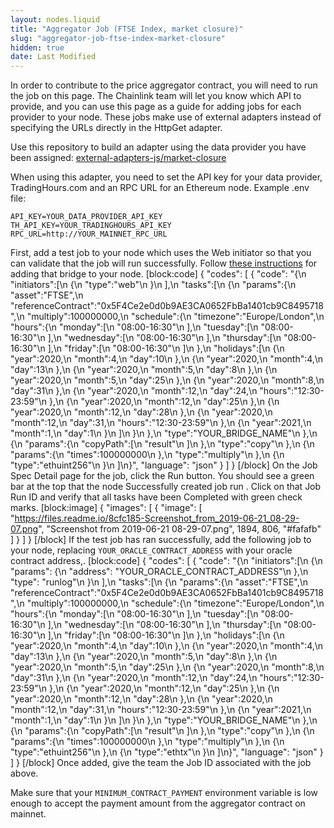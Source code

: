 ```yaml
---
layout: nodes.liquid
title: "Aggregator Job (FTSE Index, market closure)"
slug: "aggregator-job-ftse-index-market-closure"
hidden: true
date: Last Modified
---
```

In order to contribute to the price aggregator contract, you will need to run the job on this page. The Chainlink team will let you know which API to provide, and you can use this page as a guide for adding jobs for each provider to your node. These jobs make use of external adapters instead of specifying the URLs directly in the HttpGet adapter.

Use this repository to build an adapter using the data provider you have been assigned: 
[external-adapters-js/market-closure](https://github.com/smartcontractkit/external-adapters-js/tree/master/market-closure)

When using this adapter, you need to set the API key for your data provider, TradingHours.com and an RPC URL for an Ethereum node. Example .env file:

```
API_KEY=YOUR_DATA_PROVIDER_API_KEY
TH_API_KEY=YOUR_TRADINGHOURS_API_KEY
RPC_URL=http://YOUR_MAINNET_RPC_URL
```

First, add a test job to your node which uses the Web initiator so that you can validate that the job will run successfully. Follow [these instructions](doc:node-operators) for adding that bridge to your node.
[block:code]
{
  "codes": [
    {
      "code": "{\n    \"initiators\":[\n        {\n            \"type\":\"web\"\n        }\n    ],\n    \"tasks\":[\n        {\n            \"params\":{\n                \"asset\":\"FTSE\",\n                \"referenceContract\":\"0x5F4Ce2e0d0b9AE3CA0652FbBa1401cb9C8495718\",\n                \"multiply\":100000000,\n                \"schedule\":{\n                    \"timezone\":\"Europe/London\",\n                    \"hours\":{\n                        \"monday\":[\n                            \"08:00-16:30\"\n                        ],\n                        \"tuesday\":[\n                            \"08:00-16:30\"\n                        ],\n                        \"wednesday\":[\n                            \"08:00-16:30\"\n                        ],\n                        \"thursday\":[\n                            \"08:00-16:30\"\n                        ],\n                        \"friday\":[\n                            \"08:00-16:30\"\n                        ]\n                    },\n                    \"holidays\":[\n                        {\n                            \"year\":2020,\n                            \"month\":4,\n                            \"day\":10\n                        },\n                        {\n                            \"year\":2020,\n                            \"month\":4,\n                            \"day\":13\n                        },\n                        {\n                            \"year\":2020,\n                            \"month\":5,\n                            \"day\":8\n                        },\n                        {\n                            \"year\":2020,\n                            \"month\":5,\n                            \"day\":25\n                        },\n                        {\n                            \"year\":2020,\n                            \"month\":8,\n                            \"day\":31\n                        },\n                        {\n                            \"year\":2020,\n                            \"month\":12,\n                            \"day\":24,\n                            \"hours\":\"12:30-23:59\"\n                        },\n                        {\n                            \"year\":2020,\n                            \"month\":12,\n                            \"day\":25\n                        },\n                        {\n                            \"year\":2020,\n                            \"month\":12,\n                            \"day\":28\n                        },\n                        {\n                            \"year\":2020,\n                            \"month\":12,\n                            \"day\":31,\n                            \"hours\":\"12:30-23:59\"\n                        },\n                        {\n                            \"year\":2021,\n                            \"month\":1,\n                            \"day\":1\n                        }\n                    ]\n                }\n            },\n            \"type\":\"YOUR_BRIDGE_NAME\"\n        },\n        {\n            \"params\":{\n                \"copyPath\":[\n                    \"result\"\n                ]\n            },\n            \"type\":\"copy\"\n        },\n        {\n            \"params\":{\n                \"times\":100000000\n            },\n            \"type\":\"multiply\"\n        },\n        {\n            \"type\":\"ethuint256\"\n        }\n    ]\n}",
      "language": "json"
    }
  ]
}
[/block]
On the Job Spec Detail page for the job, click the Run button. You should see a green bar at the top that the node Successfully created job run <JobRunID>. Click on that Job Run ID and verify that all tasks have been Completed with green check marks.
[block:image]
{
  "images": [
    {
      "image": [
        "https://files.readme.io/8cfc185-Screenshot_from_2019-06-21_08-29-07.png",
        "Screenshot from 2019-06-21 08-29-07.png",
        1894,
        806,
        "#fafafb"
      ]
    }
  ]
}
[/block]
If the test job has ran successfully, add the following job to your node, replacing `YOUR_ORACLE_CONTRACT_ADDRESS` with your oracle contract address,.
[block:code]
{
  "codes": [
    {
      "code": "{\n    \"initiators\":[\n        {\n            \"params\": {\n                \"address\": \"YOUR_ORACLE_CONTRACT_ADDRESS\"\n            },\n            \"type\": \"runlog\"\n        }\n    ],\n    \"tasks\":[\n        {\n            \"params\":{\n                \"asset\":\"FTSE\",\n                \"referenceContract\":\"0x5F4Ce2e0d0b9AE3CA0652FbBa1401cb9C8495718\",\n                \"multiply\":100000000,\n                \"schedule\":{\n                    \"timezone\":\"Europe/London\",\n                    \"hours\":{\n                        \"monday\":[\n                            \"08:00-16:30\"\n                        ],\n                        \"tuesday\":[\n                            \"08:00-16:30\"\n                        ],\n                        \"wednesday\":[\n                            \"08:00-16:30\"\n                        ],\n                        \"thursday\":[\n                            \"08:00-16:30\"\n                        ],\n                        \"friday\":[\n                            \"08:00-16:30\"\n                        ]\n                    },\n                    \"holidays\":[\n                        {\n                            \"year\":2020,\n                            \"month\":4,\n                            \"day\":10\n                        },\n                        {\n                            \"year\":2020,\n                            \"month\":4,\n                            \"day\":13\n                        },\n                        {\n                            \"year\":2020,\n                            \"month\":5,\n                            \"day\":8\n                        },\n                        {\n                            \"year\":2020,\n                            \"month\":5,\n                            \"day\":25\n                        },\n                        {\n                            \"year\":2020,\n                            \"month\":8,\n                            \"day\":31\n                        },\n                        {\n                            \"year\":2020,\n                            \"month\":12,\n                            \"day\":24,\n                            \"hours\":\"12:30-23:59\"\n                        },\n                        {\n                            \"year\":2020,\n                            \"month\":12,\n                            \"day\":25\n                        },\n                        {\n                            \"year\":2020,\n                            \"month\":12,\n                            \"day\":28\n                        },\n                        {\n                            \"year\":2020,\n                            \"month\":12,\n                            \"day\":31,\n                            \"hours\":\"12:30-23:59\"\n                        },\n                        {\n                            \"year\":2021,\n                            \"month\":1,\n                            \"day\":1\n                        }\n                    ]\n                }\n            },\n            \"type\":\"YOUR_BRIDGE_NAME\"\n        },\n        {\n            \"params\":{\n                \"copyPath\":[\n                    \"result\"\n                ]\n            },\n            \"type\":\"copy\"\n        },\n        {\n            \"params\":{\n                \"times\":100000000\n            },\n            \"type\":\"multiply\"\n        },\n        {\n            \"type\":\"ethuint256\"\n        },\n        {\n            \"type\":\"ethtx\"\n        }\n    ]\n}",
      "language": "json"
    }
  ]
}
[/block]
Once added, give the team the Job ID associated with the job above.

Make sure that your `MINIMUM_CONTRACT_PAYMENT` environment variable is low enough to accept the payment amount from the aggregator contract on mainnet.
